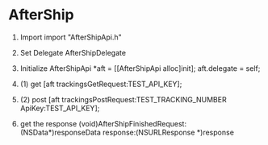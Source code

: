 # AfterShip

1. Import
import "AfterShipApi.h"

2. Set Delegate
AfterShipDelegate

3. Initialize 
AfterShipApi *aft = [[AfterShipApi alloc]init];
aft.delegate = self;

4.  (1) get
[aft trackingsGetRequest:TEST_API_KEY];

4.  (2) post
[aft trackingsPostRequest:TEST_TRACKING_NUMBER ApiKey:TEST_API_KEY];

5.  get the response
(void)AfterShipFinishedRequest:(NSData*)responseData response:(NSURLResponse *)response
